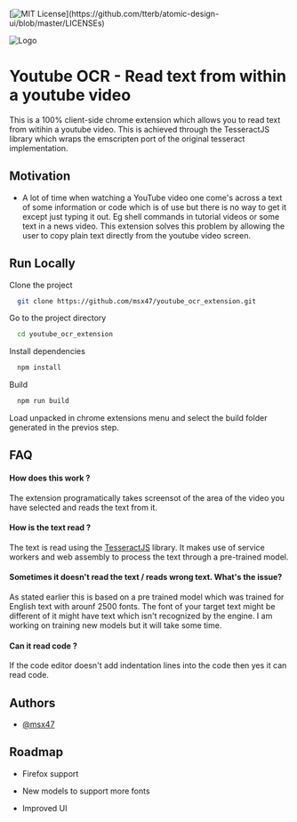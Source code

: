 [![MIT License](https://img.shields.io/apm/l/atomic-design-ui.svg?)](https://github.com/tterb/atomic-design-ui/blob/master/LICENSEs)

![Logo](https://firebasestorage.googleapis.com/v0/b/whiner2-82d5e.appspot.com/o/YRFWRiCL3Za9.png?alt=media&token=7de2d552-8955-463c-bb7c-051f46778d0a)

# Youtube OCR - Read text from within a youtube video

This is a 100% client-side chrome extension which allows you to read text from witihin a youtube video.
This is achieved through the TesseractJS library which wraps the emscripten port of the original tesseract implementation.

## Motivation

- A lot of time when watching a YouTube video one come's across a text of some information or code which is of use but there is no way to get it except just typing it out. Eg shell commands in tutorial videos or some text in a news video. This extension solves this problem by allowing the user to copy plain text directly from the youtube video screen.

## Run Locally

Clone the project

```bash
  git clone https://github.com/msx47/youtube_ocr_extension.git
```

Go to the project directory

```bash
  cd youtube_ocr_extension
```

Install dependencies

```bash
  npm install
```

Build

```bash
  npm run build
```

Load unpacked in chrome extensions menu and select the build folder generated in the previos step.

## FAQ

#### How does this work ?

The extension programatically takes screensot of the area of the video you have selected and reads the text from it.

#### How is the text read ?

The text is read using the [TesseractJS](https://github.com/naptha/tesseract.js/) library. It makes use of service workers and web assembly to process the text through a pre-trained model.

#### Sometimes it doesn't read the text / reads wrong text. What's the issue?

As stated earlier this is based on a pre trained model which was trained for English text with arounf 2500 fonts. The font of your target text might be different of it might have text which isn't recognized by the engine. I am working on training new models but it will take some time.

#### Can it read code ?

If the code editor doesn't add indentation lines into the code then yes it can read code.

## Authors

- [@msx47](https://www.github.com/msx47)

## Roadmap

- Firefox support

- New models to support more fonts

- Improved UI
